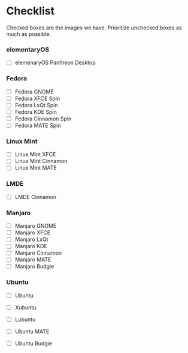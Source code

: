 # Checklist

Checked boxes are the images we have. Prioritize unchecked boxes as much as possible.

### elementaryOS
- [ ] elemenaryOS Pantheon Desktop

### Fedora
- [ ] Fedora GNOME
- [ ] Fedora XFCE Spin
- [ ] Fedora LxQt Spin
- [ ] Fedora KDE Spin
- [ ] Fedora Cinnamon Spin
- [ ] Fedora MATE Spin

### Linux Mint
- [ ] Linux Mint XFCE
- [ ] Linux Mint Cinnamon
- [ ] Linux Mint MATE

### LMDE
- [ ] LMDE Cinnamon

### Manjaro
- [ ] Manjaro GNOME
- [ ] Manjaro XFCE
- [ ] Manjaro LxQt
- [ ] Manjaro KDE
- [ ] Manjaro Cinnamon
- [ ] Manjaro MATE
- [ ] Manjaro Budgie

### Ubuntu
- [ ] Ubuntu
- [ ] Xubuntu
- [ ] Lubuntu
- [ ] Ubuntu MATE
- [ ] Ubuntu Budgie

